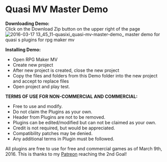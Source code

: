 Quasi MV Master Demo
====================

<b>Downloading Demo:</b><br>
Click on the Download Zip button on the upper right of the page<br>
![2016-03-17 13_45_11-quasixi_quasi-mv-master-demo_ master demo for quasi s plugins for rpg maker mv](https://cloud.githubusercontent.com/assets/9346563/13860612/87321562-ec46-11e5-88f0-c0da7027c441.png)

<b>Installing Demo:</b>
 * Open RPG Maker MV
 * Create new project
 * After new project is created, close the new project
 * Copy the files and folders from this Demo folder into the new project and accept to replace files
 * Open project and play test.

<b>TERMS OF USE FOR NON-COMMERCIAL AND COMMERCIAL:</b>
 * Free to use and modify.
 * Do not claim the Plugins as your own.
 * Header from Plugins are not to be removed.
 * Plugins can be edited/modified but can not be claimed as your own.
 * Credit is not required, but would be appreciated.
 * Compatibility patches may be denied.
 * Any additional terms in Plugin must be followed.

All plugins are free to use for free and commercial games as of March 9th, 2016. This is thanks to my <a href="https://www.patreon.com/quasixi">Patreon</a> reaching the 2nd Goal!
